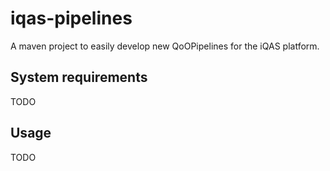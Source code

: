 # iqas-pipelines

A maven project to easily develop new QoOPipelines for the iQAS platform.

## System requirements

TODO

## Usage

TODO
